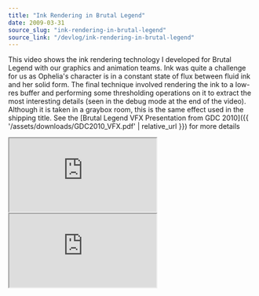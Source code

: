 ```yaml
---
title: "Ink Rendering in Brutal Legend"
date: 2009-03-31
source_slug: "ink-rendering-in-brutal-legend"
source_link: "/devlog/ink-rendering-in-brutal-legend"
---
```


This video shows the ink rendering technology I developed for Brutal Legend with our graphics and animation teams. Ink was quite a challenge for us as Ophelia's character is in a constant state of flux between fluid ink and her solid form. The final technique involved rendering the ink to a low-res buffer and performing some thresholding operations on it to extract the most interesting details (seen in the debug mode at the end of the video). Although it is taken in a graybox room, this is the same effect used in the shipping title. See the [Brutal Legend VFX Presentation from GDC 2010]({{ '/assets/downloads/GDC2010_VFX.pdf' | relative_url }}) for more details

<div class="experience-video">
  <iframe
    src="https://player.vimeo.com/video/8733874?wmode=opaque&api=1"
    title="Ink Particles and Rendering in Brutal Legend"
    allow="autoplay; fullscreen; picture-in-picture"
    allowfullscreen
    loading="lazy"
  ></iframe>
</div>

<div class="experience-video">
  <iframe
    src="https://player.vimeo.com/video/10082765?wmode=opaque&api=1"
    title="An example of "
    allow="autoplay; fullscreen; picture-in-picture"
    allowfullscreen
    loading="lazy"
  ></iframe>
</div>

